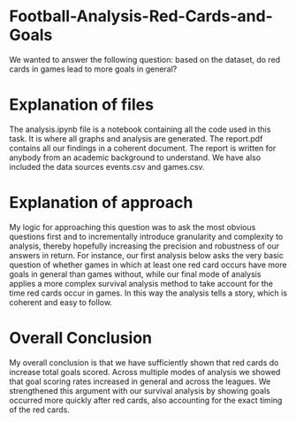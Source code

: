 # Football-Analysis-Red-Cards-and-Goals
We wanted to answer the following question: based on the dataset, do red cards in games lead to more goals in general?

# Explanation of files
The analysis.ipynb file is a notebook containing all the code used in this task. It is where all graphs and analysis are generated. The report.pdf contains all our findings in a coherent document. The report is written for anybody from an academic background to understand. We have also included the data sources events.csv and games.csv.

# Explanation of approach
My logic for approaching this question was to ask the most obvious questions first and to incrementally introduce granularity and complexity to analysis, thereby hopefully increasing the precision and robustness of our answers in return. For instance, our first analysis below asks the very basic question of whether games in which at least one red card occurs have more goals in general than games without, while our final mode of analysis applies a more complex survival analysis method to take account for the time red cards occur in games. In this way the analysis tells a story, which is coherent and easy to follow. 

# Overall Conclusion
My overall conclusion is that we have sufficiently shown that red cards do increase total goals scored. Across multiple modes of analysis we showed that goal scoring rates increased in general and across the leagues. We strengthened this argument with our survival analysis by showing goals occurred more quickly after red cards, also accounting for the exact timing of the red cards.

